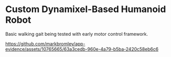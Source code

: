 # Custom Dynamixel-Based Humanoid Robot

Basic walking gait being tested with early motor control framework.

https://github.com/markbromley/app-evidence/assets/10765665/63a3cedb-960e-4a79-b5ba-2420c58eb6c6

